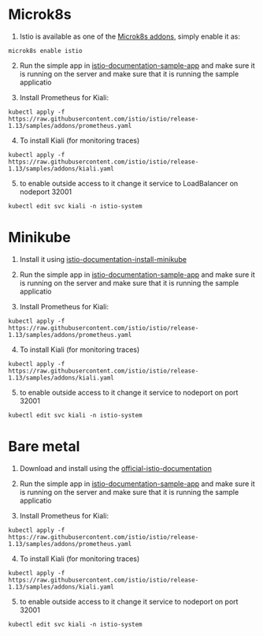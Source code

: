 # Microk8s
1. Istio is available as one of the [Microk8s addons](https://istio.io/latest/docs/setup/platform-setup/microk8s/), simply enable it as:
```
microk8s enable istio
```
2. Run the simple app in [istio-documentation-sample-app](https://istio.io/latest/docs/setup/getting-started/#bookinfo) and make sure it is running on the server and make sure that it is running the sample applicatio

3. Install Prometheus for Kiali:
```
kubectl apply -f https://raw.githubusercontent.com/istio/istio/release-1.13/samples/addons/prometheus.yaml
```
4. To install Kiali (for monitoring traces)
```
kubectl apply -f https://raw.githubusercontent.com/istio/istio/release-1.13/samples/addons/kiali.yaml
```
5. to enable outside access to it change it service to LoadBalancer on nodeport 32001
```
kubectl edit svc kiali -n istio-system
```


# Minikube
1. Install it using [istio-documentation-install-minikube](https://istio.io/latest/docs/setup/platform-setup/minikube/)

2. Run the simple app in [istio-documentation-sample-app](https://istio.io/latest/docs/setup/getting-started/#bookinfo) and make sure it is running on the server and make sure that it is running the sample applicatio

3. Install Prometheus for Kiali:
```
kubectl apply -f https://raw.githubusercontent.com/istio/istio/release-1.13/samples/addons/prometheus.yaml
```
4. To install Kiali (for monitoring traces)
```
kubectl apply -f https://raw.githubusercontent.com/istio/istio/release-1.13/samples/addons/kiali.yaml
```
5. to enable outside access to it change it service to nodeport on port 32001
```
kubectl edit svc kiali -n istio-system
```

# Bare metal
1. Download and install using the [official-istio-documentation](https://istio.io/latest/docs/setup/getting-started/)

2. Run the simple app in [istio-documentation-sample-app](https://istio.io/latest/docs/setup/getting-started/#bookinfo) and make sure it is running on the server and make sure that it is running the sample applicatio

3. Install Prometheus for Kiali:
```
kubectl apply -f https://raw.githubusercontent.com/istio/istio/release-1.13/samples/addons/prometheus.yaml
```
4. To install Kiali (for monitoring traces)
```
kubectl apply -f https://raw.githubusercontent.com/istio/istio/release-1.13/samples/addons/kiali.yaml
```
5. to enable outside access to it change it service to nodeport on port 32001
```
kubectl edit svc kiali -n istio-system
```
